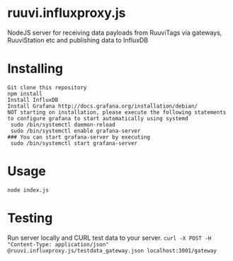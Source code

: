 # ruuvi.influxproxy.js
NodeJS server for receiving data payloads from RuuviTags via gateways, RuuviStation etc and publishing data to InfluxDB

# Installing

```
Git clone this repository
npm install
Install InfluxDB
Install Grafana http://docs.grafana.org/installation/debian/
NOT starting on installation, please execute the following statements to configure grafana to start automatically using systemd
 sudo /bin/systemctl daemon-reload
 sudo /bin/systemctl enable grafana-server
### You can start grafana-server by executing
 sudo /bin/systemctl start grafana-server

```

# Usage

```
node index.js
```

# Testing

Run server locally and CURL test data to your server. 
`curl -X POST -H "Content-Type: application/json"  @ruuvi.influxproxy.js/testdata_gateway.json localhost:3001/gateway`
